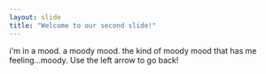 ```yaml
---
layout: slide
title: "Welcome to our second slide!"
---
```

i'm in a mood. a moody mood. the kind of moody mood that has me feeling...moody.
Use the left arrow to go back!
